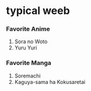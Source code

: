 # typical weeb

### Favorite Anime
1. Sora no Woto
2. Yuru Yuri

### Favorite Manga
1. Soremachi
2. Kaguya-sama ha Kokusaretai
